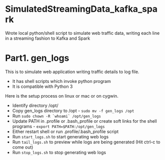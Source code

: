# SimulatedStreamingData_kafka_spark
Wrote local python/shell script to simulate web traffic data, writing each line in a streaming fashion to Kafka and Spark


# Part1. gen_logs

This is to simulate web application writing traffic details to log file.

* It has shell scripts which invoke python program
* It is compatible with Python 3

Here is the setup process on linux or mac or on cygwin.

* Identify directory /opt/
* Copy gen_logs directory to /opt - ```sudo mv -f gen_logs /opt```
* Run ```sudo chown -R `whoami` /opt/gen_logs```
* Update PATH in .profile or .bash_profile or create soft links for the shell programs - ```export PATH=$PATH:/opt/gen_logs```
* Either restart shell or run .profile/.bash_profile script
* Run ```start_logs.sh``` to start generating web logs
* Run ```tail_logs.sh``` to preview while logs are being generated (Hit ctrl-c to come out)
* Run ```stop_logs.sh``` to stop generating web logs
